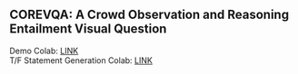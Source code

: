 ## COREVQA: A Crowd Observation and Reasoning Entailment Visual Question

Demo Colab: [LINK](https://colab.research.google.com/drive/1SpuTta5tSzktiCo9xN4CtE9P1pmYV0ax)  
T/F Statement Generation Colab: [LINK](https://colab.research.google.com/drive/15r2umyM2bldKTxjrDIR_Q11Yh5waGVNR#scrollTo=htPzjvrcd08S)
